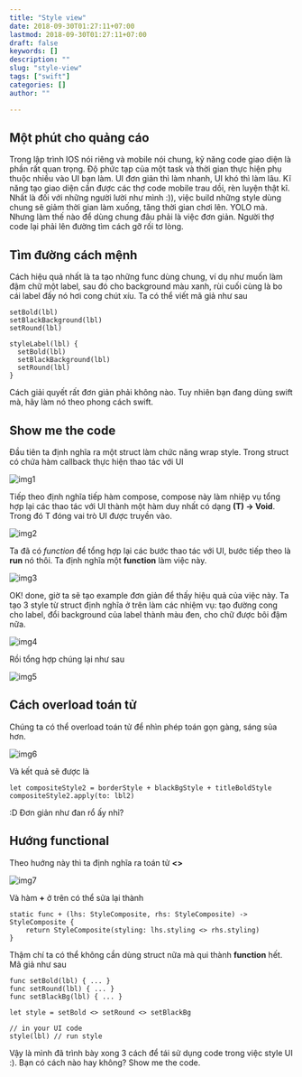 ```yaml
---
title: "Style view"
date: 2018-09-30T01:27:11+07:00
lastmod: 2018-09-30T01:27:11+07:00
draft: false
keywords: []
description: ""
slug: "style-view"
tags: ["swift"]
categories: []
author: ""

---
```


## Một phút cho quảng cáo

Trong lập trình IOS nói riêng và mobile nói chung, kỹ năng code giao diện là phần rất quan trọng. Độ phức tạp của một task và thời gian thực hiện phụ thuộc nhiều vào UI bạn làm. UI đơn giản thì làm nhanh, UI khó thì làm lâu. Kĩ năng tạo giao diện cần được các thợ code mobile trau dồi, rèn luyện thật kĩ. Nhất là đối với những người lười như mình :)), việc build những style dùng chung sẽ giảm thời gian làm xuống, tăng thời gian chơi lên. YOLO mà. Nhưng làm thế nào để dùng chung đâu phải là việc đơn giản. Người thợ code lại phải lên đường tìm cách gỡ rối tơ lòng.

## Tìm đường cách mệnh

Cách hiệu quả nhất là ta tạo những func dùng chung, ví dụ như muốn làm đậm chữ một label, sau đó cho background màu xanh, rùi cuối cùng là bo cái label đấy nó hơi cong chút xíu. Ta có thể viết mã giả như sau

```
setBold(lbl)
setBlackBackground(lbl)
setRound(lbl)

styleLabel(lbl) {
  setBold(lbl)
  setBlackBackground(lbl)
  setRound(lbl)
}
```

Cách giải quyết rất đơn giản phải không nào. Tuy nhiên bạn đang dùng swift mà, hãy làm nó theo phong cách swift.

## Show me the code

Đầu tiên ta định nghĩa ra một struct làm chức năng wrap style. Trong struct có chứa hàm callback thực hiện thao tác với UI

![img1](/hugosite/images/note/style-ui/style1.png)

Tiếp theo định nghĩa tiếp hàm compose, compose này làm nhiệp vụ tổng hợp lại các thao tác với UI thành một hàm duy nhất có dạng **(T) -> Void**. Trong đó T đóng vai trò UI được truyền vào.

![img2](/hugosite/images/note/style-ui/style2.png)

Ta đã có *function* để tổng hợp lại các bước thao tác với UI, bước tiếp theo là **run** nó thôi. Ta định nghĩa một **function** làm việc này.

![img3](/hugosite/images/note/style-ui/style3.png)

OK! done, giờ ta sẽ tạo example đơn giản để thấy hiệu quả của việc này. Ta tạo 3 style từ struct định nghĩa ở trên làm các nhiệm vụ: tạo đường cong cho label, đổi background của label thành màu đen, cho chữ được bôi đậm nữa.

![img4](/hugosite/images/note/style-ui/style4.png)


Rồi tổng hợp chúng lại như sau

![img5](/hugosite/images/note/style-ui/style5.png)

## Cách overload toán tử

Chúng ta có thể overload toán tử để nhìn phép toán gọn gàng, sáng sủa hơn.

![img6](/hugosite/images/note/style-ui/style6.png)

Và kết quả sẽ được là

```
let compositeStyle2 = borderStyle + blackBgStyle + titleBoldStyle
compositeStyle2.apply(to: lbl2)
```

:D Đơn giản như đan rổ ấy nhỉ?

## Hướng functional

Theo huớng này thì ta định nghĩa ra toán tử **<>**

![img7](/hugosite/images/note/style-ui/style7.png)

Và hàm **+** ở trên có thể sửa lại thành


```
static func + (lhs: StyleComposite, rhs: StyleComposite) -> StyleComposite {
    return StyleComposite(styling: lhs.styling <> rhs.styling)
}
```

Thậm chí ta có thể không cần dùng struct nữa mà qui thành **function** hết. Mã giả như sau


```
func setBold(lbl) { ... }
func setRound(lbl) { ... }
func setBlackBg(lbl) { ... }

let style = setBold <> setRound <> setBlackBg

// in your UI code
style(lbl) // run style
```

Vậy là mình đã trình bày xong 3 cách để tái sử dụng code trong việc style UI :). Bạn có cách nào hay không? Show me the code.
